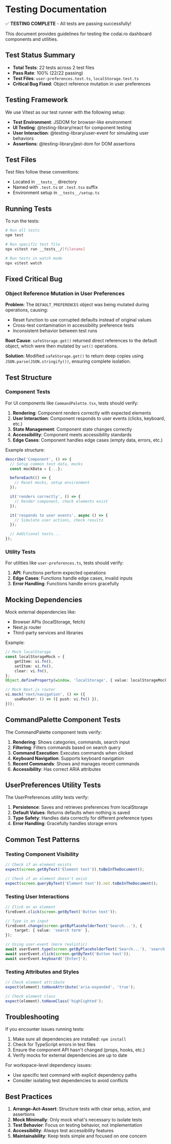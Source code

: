 # Testing Documentation

✅ **TESTING COMPLETE** - All tests are passing successfully!

This document provides guidelines for testing the codai.ro dashboard components and utilities.

## Test Status Summary

- **Total Tests**: 22 tests across 2 test files
- **Pass Rate**: 100% (22/22 passing)
- **Test Files**: `user-preferences.test.ts`, `localStorage.test.ts`
- **Critical Bug Fixed**: Object reference mutation in user preferences

## Testing Framework

We use Vitest as our test runner with the following setup:

- **Test Environment**: JSDOM for browser-like environment
- **UI Testing**: @testing-library/react for component testing
- **User Interaction**: @testing-library/user-event for simulating user behaviors
- **Assertions**: @testing-library/jest-dom for DOM assertions

## Test Files

Test files follow these conventions:

- Located in `__tests__` directory
- Named with `.test.ts` or `.test.tsx` suffix
- Environment setup in `__tests__/setup.ts`

## Running Tests

To run the tests:

```bash
# Run all tests
npm test

# Run specific test file
npx vitest run __tests__/[filename]

# Run tests in watch mode
npx vitest watch
```

## Fixed Critical Bug

### Object Reference Mutation in User Preferences

**Problem**: The `DEFAULT_PREFERENCES` object was being mutated during operations, causing:

- Reset function to use corrupted defaults instead of original values
- Cross-test contamination in accessibility preference tests
- Inconsistent behavior between test runs

**Root Cause**: `safeStorage.get()` returned direct references to the default object, which were then mutated by `set()` operations.

**Solution**: Modified `safeStorage.get()` to return deep copies using `JSON.parse(JSON.stringify())`, ensuring complete isolation.

## Test Structure

### Component Tests

For UI components like `CommandPalette.tsx`, tests should verify:

1. **Rendering**: Component renders correctly with expected elements
2. **User Interaction**: Component responds to user events (clicks, keyboard, etc.)
3. **State Management**: Component state changes correctly
4. **Accessibility**: Component meets accessibility standards
5. **Edge Cases**: Component handles edge cases (empty data, errors, etc.)

Example structure:

```typescript
describe('Component', () => {
  // Setup common test data, mocks
  const mockData = {...};

  beforeEach(() => {
    // Reset mocks, setup environment
  });

  it('renders correctly', () => {
    // Render component, check elements exist
  });

  it('responds to user events', async () => {
    // Simulate user actions, check results
  });

  // Additional tests...
});
```

### Utility Tests

For utilities like `user-preferences.ts`, tests should verify:

1. **API**: Functions perform expected operations
2. **Edge Cases**: Functions handle edge cases, invalid inputs
3. **Error Handling**: Functions handle errors gracefully

## Mocking Dependencies

Mock external dependencies like:

- Browser APIs (localStorage, fetch)
- Next.js router
- Third-party services and libraries

Example:

```typescript
// Mock localStorage
const localStorageMock = {
	getItem: vi.fn(),
	setItem: vi.fn(),
	clear: vi.fn(),
};
Object.defineProperty(window, 'localStorage', { value: localStorageMock });

// Mock Next.js router
vi.mock('next/navigation', () => ({
	useRouter: () => ({ push: vi.fn() }),
}));
```

## CommandPalette Component Tests

The CommandPalette component tests verify:

1. **Rendering**: Shows categories, commands, search input
2. **Filtering**: Filters commands based on search query
3. **Command Execution**: Executes commands when clicked
4. **Keyboard Navigation**: Supports keyboard navigation
5. **Recent Commands**: Shows and manages recent commands
6. **Accessibility**: Has correct ARIA attributes

## UserPreferences Utility Tests

The UserPreferences utility tests verify:

1. **Persistence**: Saves and retrieves preferences from localStorage
2. **Default Values**: Returns defaults when nothing is saved
3. **Type Safety**: Handles data correctly for different preference types
4. **Error Handling**: Gracefully handles storage errors

## Common Test Patterns

### Testing Component Visibility

```typescript
// Check if an element exists
expect(screen.getByText('Element text')).toBeInTheDocument();

// Check if an element doesn't exist
expect(screen.queryByText('Element text')).not.toBeInTheDocument();
```

### Testing User Interactions

```typescript
// Click on an element
fireEvent.click(screen.getByText('Button text'));

// Type in an input
fireEvent.change(screen.getByPlaceholderText('Search...'), {
	target: { value: 'search term' },
});

// Using user-event (more realistic)
await userEvent.type(screen.getByPlaceholderText('Search...'), 'search term');
await userEvent.click(screen.getByText('Button text'));
await userEvent.keyboard('{Enter}');
```

### Testing Attributes and Styles

```typescript
// Check element attribute
expect(element).toHaveAttribute('aria-expanded', 'true');

// Check element class
expect(element).toHaveClass('highlighted');
```

## Troubleshooting

If you encounter issues running tests:

1. Make sure all dependencies are installed: `npm install`
2. Check for TypeScript errors in test files
3. Ensure the component API hasn't changed (props, hooks, etc.)
4. Verify mocks for external dependencies are up to date

For workspace-level dependency issues:

- Use specific test command with explicit dependency paths
- Consider isolating test dependencies to avoid conflicts

## Best Practices

1. **Arrange-Act-Assert**: Structure tests with clear setup, action, and assertions
2. **Mock Minimally**: Only mock what's necessary to isolate tests
3. **Test Behavior**: Focus on testing behavior, not implementation
4. **Accessibility**: Always test accessibility features
5. **Maintainability**: Keep tests simple and focused on one concern
